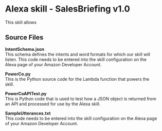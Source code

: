 <h1>Alexa skill - SalesBriefing v1.0</h1>
This skill allows 

<h2>Source Files</h2>
<b>IntentSchema.json</b><br>
This schema defines the intents and word formats for which our skill will listen. This code needs to be entered into the skill configuration on the Alexa page of your Amazon Developer Account.
<br>

<b>PowerCo.py</b><br>
This is the Python source code for the Lambda function that powers the skill.
<br>

<b>PowerCoAPITest.py</b><br>
This is Python code that is used to test how a JSON object is returned from an API and processed for use by the Alexa skill.
<br>

<b>SampleUtterances.txt</b><br>
This code needs to be entered into the skill configuration on the Alexa page of your Amazon Developer Account.
